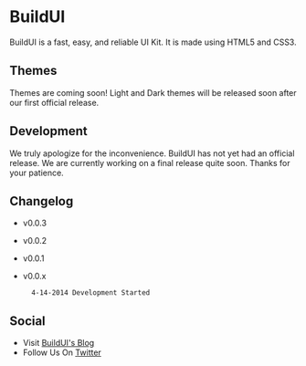BuildUI
=======
BuildUI is a fast, easy, and reliable UI Kit. It is made using HTML5 and CSS3.

Themes
------
Themes are coming soon! Light and Dark themes will be released soon after our first official release.

Development
-----------
We truly apologize for the inconvenience. BuildUI has not yet had an official release. We are currently working on a final release quite soon. Thanks for your patience.

Changelog
---------
- v0.0.3
- v0.0.2
- v0.0.1
- v0.0.x

        4-14-2014 Development Started

Social
------
- Visit [BuildUI's Blog](http://buildui.blogspot.com/)
- Follow Us On [Twitter](https://twitter.com/buildUI)
